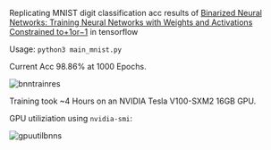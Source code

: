 Replicating MNIST digit classification acc results of [Binarized Neural Networks: Training Neural Networks with Weights and Activations Constrained to+1or−1](https://arxiv.org/abs/1602.02830) in tensorflow

Usage: `python3 main_mnist.py`

Current Acc 98.86% at 1000 Epochs.


![bnntrainres](https://drive.google.com/uc?export=view&id=1J1Tu3GjbbQy3lATRFd2H8I2GC2TczxxD)

Training took ~4 Hours on an NVIDIA Tesla V100-SXM2 16GB GPU. 

GPU utiliziation using `nvidia-smi`:


![gpuutilbnns](https://drive.google.com/uc?export=view&id=12o-s7DEdn-FKpCWgTNUX2_scKuJX1K79)

